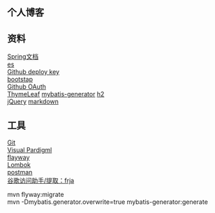 ## 个人博客


## 资料
[Spring文档](https://spring.io.guides/)  
[es](https://elasticsearch.cn/explore)  
[Github deploy key](https://developer.github.com/v3/guides/managing-deploy-keys/#deploy-keys)  
[bootstap](https://www.bootcss.com/)  
[Github OAuth](https://developer.github.com/apps/building-oauth-apps/creating-an-oauth-app/)  
[ThymeLeaf](https://www.thymeleaf.org/doc/tutorials/3.0/usingthymeleaf.html#iteration)
[mybatis-generator](http://mybatis.org/generator/running/runningWithMaven.html)
[h2](https://h2database.com/html/main.html)  
[jQuery](https://api.jquery.com/)
[markdown](http://editor.md.ipandao.com/)

## 工具
[Git](https://git-scm.com/download)  
[Visual Pardigml](https://www.visual-paradigm.com)  
[flayway](https://flywaydb.org/getstarted/firststeps/maven)  
[Lombok](https://projectlombok.org/setup/maven)    
[postman](chrome-extension://coohjcphdfgbiolnekdpbcijmhambjff/index.html)  
[谷歌访问助手/提取：frja](https://pan.baidu.com/s/1GX_-eJv4lTGieNXujgOogA)  


mvn flyway:migrate  
mvn -Dmybatis.generator.overwrite=true mybatis-generator:generate
